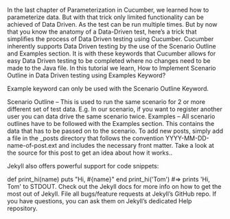 In the last chapter of Parameterization in Cucumber, we learned how to parameterize data. But with that trick only limited functionality can be achieved of Data Driven. As the test can be run multiple times. But by now that you know the anatomy of a Data-Driven test, here’s a trick that simplifies the process of Data Driven testing using Cucumber. Cucumber inherently supports Data Driven testing by the use of the Scenario Outline and Examples section. It is with these keywords that Cucumber allows for easy Data Driven testing to be completed where no changes need to be made to the Java file. In this tutorial we learn, How to Implement Scenario Outline in Data Driven testing using Examples Keyword?

Example keyword can only be used with the Scenario Outline Keyword.

Scenario Outline – This is used to run the same scenario for 2 or more different set of test data. E.g. In our scenario, if you want to register another user you can data drive the same scenario twice. Examples – All scenario outlines have to be followed with the Examples section. This contains the data that has to be passed on to the scenario. To add new posts, simply add a file in the _posts directory that follows the convention YYYY-MM-DD-name-of-post.ext and includes the necessary front matter. Take a look at the source for this post to get an idea about how it works..

Jekyll also offers powerful support for code snippets:

def print_hi(name)
  puts "Hi, #{name}"
end
print_hi('Tom')
#=> prints 'Hi, Tom' to STDOUT.
Check out the Jekyll docs for more info on how to get the most out of Jekyll. File all bugs/feature requests at Jekyll’s GitHub repo. If you have questions, you can ask them on Jekyll’s dedicated Help repository.
